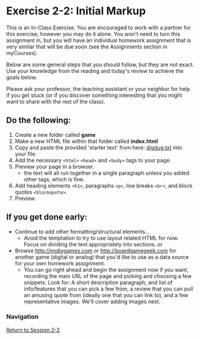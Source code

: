 # Exercise 2-2: Initial Markup 

This is an In-Class Exercise. You are encouraged to work with a partner for this exercise, however you may do it alone.  You won't need to turn this assignment in, but you will have an individual homework assignment that is very similar that will be due soon (see the Assignments section in myCourses).

Below are some general steps that you should follow, but they are not exact.  Use your knowledge from the reading and today's review to achieve the goals below.

Please ask your professor, the teaching assistant or your neighbor for help if you get stuck (or if you discover something interesting that you might want to share with the rest of the class).

## Do the following:
1. Create a new folder called **game**
2. Make a new HTML file within that folder called **index.html**
3. Copy and paste the provided 'starter text' from here: [digdug.txt](digdug.txt) into your file.
4. Add the necessary `<html>` `<head>` and `<body>` tags to your page.
5. Preview your page in a browser.
    - the text will all run together in a single paragraph unless you added other tags, which is fine.
6. Add heading elements `<h1>`, paragraphs `<p>`, line breaks `<br>`, and block quotes `<blockquote>`.
7. Preview.

## If you get done early:
- Continue to add other formatting/structural elements... 
    - Avoid the temptation to try to use layout related HTML for now.  Focus on dividing the text appropriately into sections.
or
- Browse http://mobygames.com or http://boardgamegeek.com for another game (digital or analog) that you'd like to use as a data source for your own homework assignment.  
    - You can go right ahead and begin the assignment now if you want, recording the main URL of the page and picking and choosing a few snippets.  Look for:  A short description paragraph, and list of info/features that you can pick a few from, a review that you can pull an amusing quote from (ideally one that you can link to), and a few representative images.  We'll cover adding images next.
    
### Navigation
[Return to Session 2-2](../sessions/2-2.md)
